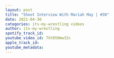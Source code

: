```yaml
---
layout: post
title: "Shoot Interview With Mariah May | #30"
date: 2021-04-30
categories: its-my-wrestling videos
author: its-my-wrestling
spotify_track_id: 
youtube_video_id: 7Xt050mw32c
apple_track_id: 
youtube_metadata: 
---
```

